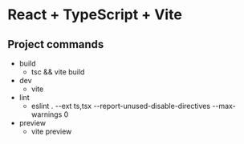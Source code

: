 # React + TypeScript + Vite

## Project commands

- build
  - tsc && vite build
- dev
  - vite
- lint
  - eslint . --ext ts,tsx --report-unused-disable-directives --max-warnings 0
- preview
  - vite preview
